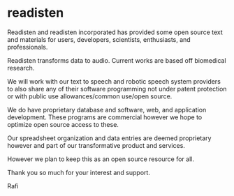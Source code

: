# readisten

Readisten and readisten incorporated has 
provided some open source
text and materials for users, developers, 
scientists, enthusiasts, and professionals.

Readisten transforms data to audio. 
Current works are based off 
biomedical research.

We will work with our text to speech and 
robotic speech system providers to
also share any of their software programming
not under patent protection or with public
use allowances/common use/open source.

We do have proprietary database and
software, web, and application development.
These programs are commercial however we
hope to optimize open source access to 
these.

Our spreadsheet organization and data
entries are deemed proprietary however
and part of our transformative product
and services.

However we plan to keep this as an open
source resource for all.

Thank you so much for your interest
and support.

Rafi
